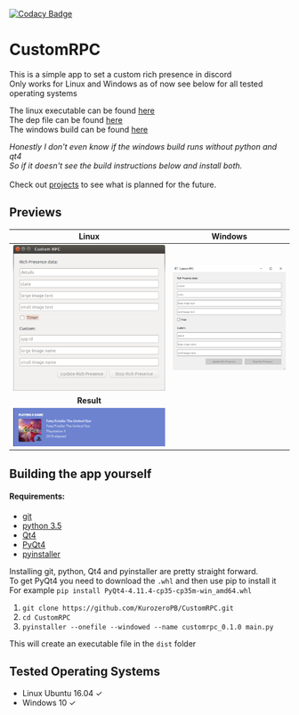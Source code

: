 [![Codacy Badge](https://api.codacy.com/project/badge/Grade/676abe43246644b0a4e9b02b18c5ceea)](https://www.codacy.com/app/KurozeroPB/CustomRPC?utm_source=github.com&amp;utm_medium=referral&amp;utm_content=KurozeroPB/CustomRPC&amp;utm_campaign=Badge_Grade)

# CustomRPC
This is a simple app to set a custom rich presence in discord<br>
Only works for Linux and Windows as of now see below for all tested operating systems<br/>


The linux executable can be found [here](https://github.com/KurozeroPB/CustomRPC/releases/download/v0.1.0/customrpc_0.1.0)<br>
The dep file can be found [here](https://github.com/KurozeroPB/CustomRPC/releases/download/v0.1.0/customrpc_0.1.0.deb)<br>
The windows build can be found [here](https://github.com/KurozeroPB/CustomRPC/releases/download/v0.1.0/customrpc_0.1.0-windows-x64.zip)<br/>


*Honestly I don't even know if the windows build runs without python and qt4<br/>
So if it doesn't see the build instructions below and install both.*<br/>
<br/>
Check out [projects](https://github.com/KurozeroPB/CustomRPC/projects/1) to see what is planned for the future.<br/>
## Previews
Linux                                 |Windows
:------------------------------------:|:------------------------------------:
![linux](./assets/linux-preview.png)  |  ![windows](./assets/windows-preview.png)
**Result**                            |
![result](./assets/result-preview.png)|

## Building the app yourself
#### Requirements:
- [git](https://git-scm.com/downloads)
- [python 3.5](https://www.python.org/downloads/release/python-354/)
- [Qt4](https://www.qt.io/download)
- [PyQt4](https://www.lfd.uci.edu/~gohlke/pythonlibs/#pyqt4)
- [pyinstaller](https://www.pyinstaller.org/)

Installing git, python, Qt4 and pyinstaller are pretty straight forward.<br/>
To get PyQt4 you need to download the `.whl` and then use pip to install it<br/>
For example `pip install PyQt4‑4.11.4‑cp35‑cp35m‑win_amd64.whl`<br/>

1. `git clone https://github.com/KurozeroPB/CustomRPC.git`
2. `cd CustomRPC`
3. `pyinstaller --onefile --windowed --name customrpc_0.1.0 main.py`

This will create an executable file in the `dist` folder
## Tested Operating Systems
- Linux Ubuntu 16.04 ✓
- Windows 10 ✓

